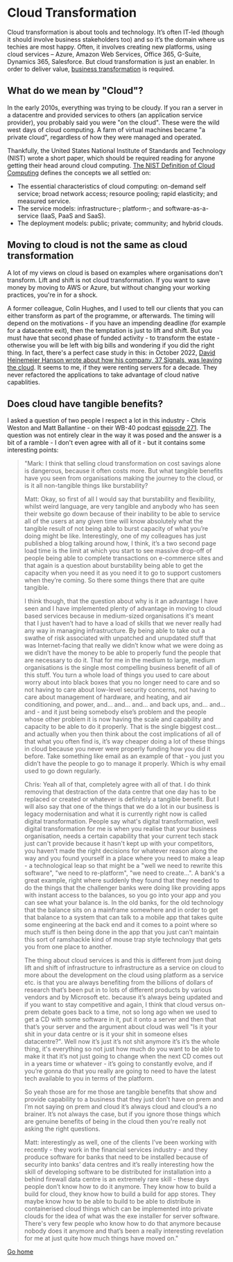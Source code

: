# Cloud Transformation
Cloud transformation is about tools and technology. It’s often IT-led (though it should involve business stakeholders too) and so it’s the domain where us techies are most happy. Often, it involves creating new platforms, using cloud services – Azure, Amazon Web Services, Office 365, G-Suite, Dynamics 365, Salesforce. But cloud transformation is just an enabler. In order to deliver value, [business transformation](business-tx.md) is required.

## What do we mean by "Cloud"?
In the early 2010s, everything was trying to be cloudy. If you ran a server in a datacentre and provided services to others (an application service provider), you probably said you were "on the cloud". These were the wild west days of cloud computing. A farm of virtual machines became "a private cloud", regardless of how they were managed and operated. 

Thankfully, the United States National Institute of Standards and Technology (NIST) wrote a short paper, which should be required reading for anyone getting their head around cloud computing. [The NIST Definition of Cloud 
Computing](https://nvlpubs.nist.gov/nistpubs/legacy/sp/nistspecialpublication800-145.pdf) defines the concepts we all settled on:

- The essential characteristics of cloud computing: on-demand self service; broad network access; resource pooling; rapid elasticity; and measured service.
- The service models: infrastructure-; platform-; and software-as-a-service (IaaS, PaaS and SaaS).
- The deployment models: public; private; community; and hybrid clouds.

## Moving to cloud is not the same as cloud transformation
A lot of my views on cloud is based on examples where organisations don't transform. Lift and shift is not cloud transformation. If you want to save money by moving to AWS or Azure, but without changing your working practices, you're in for a shock.

A former colleague, Colin Hughes, and I used to tell our clients that you can either transform as part of the programme, or afterwards. The timing will depend on the motivations - if you have an impending deadline (for example for a datacentre exit), then the temptation is just to lift and shift. But you must have that second phase of funded activity - to transform the estate - otherwise you will be left with big bills and wondering if you did the right thing. In fact, there's a perfect case study in this: in October 2022, [David Heinemeier Hanson wrote about how his company, 37 Signals, was leaving the cloud](https://world.hey.com/dhh/why-we-re-leaving-the-cloud-654b47e0). It seems to me, if they were renting servers for a decade. They never refactored the applications to take advantage of cloud native capablities.

## Does cloud have tangible benefits?
I asked a question of two people I respect a lot in this industry - Chris Weston and Matt Ballantine - on their WB-40 podcast [episode 271](https://wb40podcast.com/2023/09/11/271-ask-wb-40/). The question was not entirely clear in the way it was posed and the answer is a bit of a ramble - I don't even agree with all of it - but it contains some interesting points:

> "Mark: I think that selling cloud transformation on cost savings alone is dangerous, because it often costs more. But what tangible benefits have you seen from organisations making the journey to the cloud, or is it all non-tangible things like burstability?
> 
> Matt: Okay, so first of all I would say that burstability and flexibility, whilst weird language, are very tangible and anybody who has seen their website go down because of their inability to be able to service all of the users at any given time will know absolutely what the tangible result of not being able to burst capacity of what you’re doing might be like. Interestingly, one of my colleagues has just published a blog talking around how, I think, it’s a two second page load time is the limit at which you start to see massive drop-off of people being able to complete transactions on e-commerce sites and that again is a question about burstability being able to get the capacity when you need it as you need it to go to support customers when they’re coming. So there some things there that are quite tangible.
> 
> I think though, that the question about why is it an advantage I have seen and I have implemented plenty of advantage in moving to cloud based services because in medium-sized organisations it's meant that I just haven’t had to have a load of skills that we never really had any way in managing infrastructure. By being able to take out a swathe of risk associated with unpatched and unupdated stuff that was Internet-facing that really we didn’t know what we were doing as we didn’t have the money to be able to properly fund the people that are necessary to do it. That for me in the medium to large, medium organisations is the single most compelling business benefit of all of this stuff. You turn a whole load of things you used to care about worry about into black boxes that you no longer need to care and so not having to care about low-level security concerns, not having to care about management of hardware, and heating, and air conditioning, and power, and... and... and... and back ups, and... and... and - and it just being somebody else’s problem and the people whose other problem it is now having the scale and capability and capacity to be able to do it properly. That is the single biggest cost... and actually when you then think about the cost implications of all of that what you often find is, it’s way cheaper doing a lot of these things in cloud because you never were properly funding how you did it before. Take something like email as an example of that - you just you didn’t have the people to go to manage it properly. Which is why email used to go down regularly.
> 
> Chris: Yeah all of that, completely agree with all of that. I do think removing that destraction of the data centre that one day has to be replaced or created or whatever is definitely a tangible benefit. But I will also say that one of the things that we do a lot in our business is legacy modernisation and what it is currently right now is called digital transformation. People say what's digital transformation, well digital transformation for me is when you realise that your business organisation, needs a certain capability that your current tech stack just can't provide because it hasn't kept up with your competitors, you haven’t made the right decisions for whatever reason along the way and you found yourself in a place where you need to make a leap - a technological leap so that might be a "well we need to rewrite this software", "we need to re-platform", "we need to create...". A bank's a great example, right where suddenly they found that they needed to do the things that the challenger banks were doing like providing apps with instant access to the balances, so you go into your app and you can see what your balance is. In the old banks, for the old technology that the balance sits on a mainframe somewhere and in order to get that balance to a system that can talk to a mobile app that takes quite some engineering at the back end and it comes to a point where so much stuff is then being done in the app that you just can’t maintain this sort of ramshackle kind of mouse trap style technology that gets you from one place to another. 
> 
> The thing about cloud services is and this is different from just doing lift and shift of infrastructure to infrastructure as a service on cloud to more about the development on the cloud using platform as a service etc. is that you are always benefiting from the billions of dollars of research that’s been put in to lots of different products by various vendors and by Microsoft etc. because it’s always being updated and if you want to stay  competitive and again, I think that cloud versus on-prem debate goes back to a time, not so long ago when we used to get a CD with some software in it, put it onto a server and then that that’s your server and the argument about cloud was well "Is it your shit in your data centre or is it your shit in someone elses datacentre?". Well now it’s just it’s not shit anymore it’s it’s the whole thing, it's everything so not just how much do you want to be able to make it that it’s not just going to change when the next CD comes out in a years time or whatever - it’s going to constantly evolve, and if you’re gonna do that you really are going to need to have the latest tech available to you in terms of the platform. 
> 
> So yeah those are for me those are tangible benefits that show and provide capability to a business that they just don’t have on prem and I’m not saying on prem and cloud it’s always cloud and cloud‘s a no brainer. It’s not always the case, but if you ignore those things which are genuine benefits of being in the cloud then you're really not asking the right questions. 
> 
> Matt: interestingly as well, one of the clients I’ve been working with recently - they work in the financial services industry - and they produce software for banks that need to be installed because of security into banks' data centres and it’s really interesting how the skill of developing software to be distributed for installation into a behind firewall data centre is an extremely rare skill - these days people don’t know how to do it anymore. They know how to build a build for cloud, they know how to build a build for app stores. They maybe know how to be able to build to be able to distribute in containerised cloud things which can be implemented into private clouds for the idea of what was the exe installer for server software. There's very few people who know how to do that anymore because nobody does it anymore and that’s been a really interesting revelation for me at just quite how much things have moved on."

[Go home](README.md)
